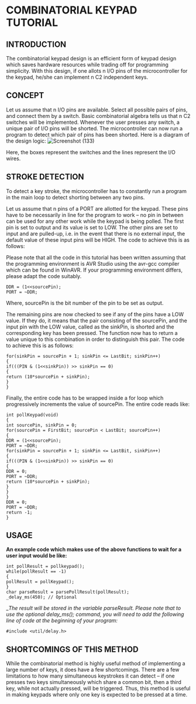 # COMBINATORIAL KEYPAD TUTORIAL
## INTRODUCTION
The combinatorial keypad design is an efficient form of keypad design which saves hardware resources while
trading off for programming simplicity. With this design, if one allots n I/O pins of the microcontroller for the
keypad, he/she can implement n
C2 independent keys.

## CONCEPT
Let us assume that n I/O pins are available. Select all possible pairs of pins, and connect them by a switch. Basic
combinatorial algebra tells us that n
C2 switches will be implemented. Whenever the user presses any switch, a
unique pair of I/O pins will be shorted. The microcontroller can now run a program to detect which pair of pins
has been shorted. Here is a diagram of the design logic:
![Screenshot (133)](https://user-images.githubusercontent.com/64007722/79969243-d6bb5a80-84ae-11ea-968b-15990f84d876.png)


Here, the boxes represent the switches and the lines represent the I/O wires.


## STROKE DETECTION
To detect a key stroke, the microcontroller has to constantly run a program in the main loop to detect shorting
between any two pins.

Let us assume that n pins of a PORT are allotted for the keypad. These pins have to be necessarily in line for
the program to work – no pin in between can be used for any other work while the keypad is being polled. The
first pin is set to output and its value is set to LOW. The other pins are set to input and are pulled-up, i.e. in the 
event that there is no external input, the default value of these input pins will be HIGH. The code to achieve
this is as follows:

Please note that all the code in this tutorial has been written assuming that the programming environment is
AVR Studio using the avr-gcc compiler which can be found in WinAVR. If your programming environment
differs, please adapt the code suitably.
```
DDR = (1<<sourcePin);
PORT = ~DDR;
```
Where, sourcePin is the bit number of the pin to be set as output.

The remaining pins are now checked to see if any of the pins have a LOW value. If they do, it means that the
pair consisting of the sourcePin, and the input pin with the LOW value, called as the sinkPin, is shorted and the
corresponding key has been pressed. The function now has to return a value unique to this combination in
order to distinguish this pair. The code to achieve this is as follows:

```
for(sinkPin = sourcePin + 1; sinkPin <= LastBit; sinkPin++)
{
if(((PIN & (1<<sinkPin)) >> sinkPin == 0)
{
return (10*sourcePin + sinkPin);
}
}
```

Finally, the entire code has to be wrapped inside a for loop which progressively increments the value of
sourcePin. The entire code reads like:

```
int pollKeypad(void)
{
int sourcePin, sinkPin = 0;
for(sourcePin = FirstBit; sourcePin < LastBit; sourcePin++)
{
DDR = (1<<sourcePin);
PORT = ~DDR;
for(sinkPin = sourcePin + 1; sinkPin <= LastBit, sinkPin++)
{
if(((PIN & (1<<sinkPin)) >> sinkPin == 0)
{
DDR = 0;
PORT = ~DDR;
return (10*sourcePin + sinkPin);
}
}
}
DDR = 0;
PORT = ~DDR;
return -1;
}
```

## USAGE
__An example code which makes use of the above functions to wait for a user input would be like:__

```
int pollResult = pollkeypad();
while(pollResult == -1)
{
pollResult = pollKeypad();
}
char parseResult = parsePollResult(pollResult);
_delay_ms(450); // Optional
```

__The result will be stored in the variable parseResult. Please note that to use the optional _delay_ms();
command, you will need to add the following line of code at the beginning of your program:__
```
#include <util/delay.h>
```
## SHORTCOMINGS OF THIS METHOD
While the combinatorial method is highly useful method of implementing a large number of keys, it does have
a few shortcomings. There are a few limitations to how many simultaneous keystrokes it can detect – if one
presses two keys simultaneously which share a common bit, then a third key, while not actually pressed, will
be triggered. Thus, this method is useful in making keypads where only one key is expected to be pressed at a
time.
